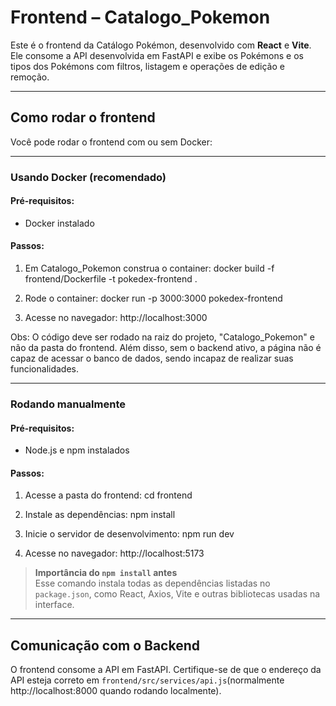 # Frontend – Catalogo_Pokemon

Este é o frontend da Catálogo Pokémon, desenvolvido com **React** e **Vite**. Ele consome a API desenvolvida em FastAPI e exibe os Pokémons e os tipos dos Pokémons com filtros, listagem e operações de edição e remoção.

---

## Como rodar o frontend

Você pode rodar o frontend com ou sem Docker:

---

### Usando Docker (recomendado)

#### Pré-requisitos:
- Docker instalado

#### Passos:

1. Em Catalogo_Pokemon construa o container:
   docker build -f frontend/Dockerfile -t pokedex-frontend .

2. Rode o container:
   docker run -p 3000:3000 pokedex-frontend

3. Acesse no navegador:
   http://localhost:3000
   
Obs: O código deve ser rodado na raiz do projeto, "Catalogo_Pokemon" e não da pasta do frontend. Além disso, sem o backend ativo, a página não é capaz de acessar o banco de dados, sendo incapaz de realizar suas funcionalidades.

---

### Rodando manualmente

#### Pré-requisitos:
- Node.js e npm instalados

#### Passos:

1. Acesse a pasta do frontend:
   cd frontend

2. Instale as dependências:
   npm install

3. Inicie o servidor de desenvolvimento:
   npm run dev

4. Acesse no navegador:
   http://localhost:5173

> **Importância do `npm install` antes**  
> Esse comando instala todas as dependências listadas no `package.json`, como React, Axios, Vite e outras bibliotecas usadas na interface.

---

## Comunicação com o Backend

O frontend consome a API em FastAPI. Certifique-se de que o endereço da API esteja correto em `frontend/src/services/api.js`(normalmente http://localhost:8000 quando rodando localmente).
